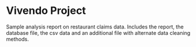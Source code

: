 # Vivendo Project

Sample analysis report on restaurant claims data.
Includes the report, the database file, the csv data
and an additional file with alternate data cleaning
methods.
